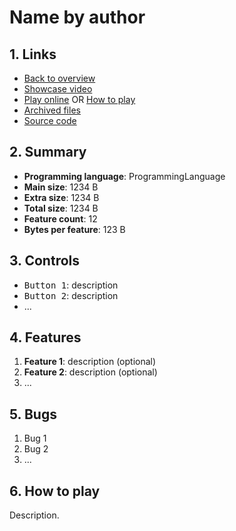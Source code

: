 # Name by author

## 1. Links

- [Back to overview](../README.md)
- [Showcase video](https://link.to/showcase.video)
- [Play online](https://nineteendo.github.io/tetris4karchive/path/to/game) OR [How to play](#6-how-to-play)
- [Archived files](archive)
- [Source code](https://link.to/source.code)

## 2. Summary

- **Programming language**: ProgrammingLanguage
- **Main size**: 1234 B
- **Extra size**: 1234 B
- **Total size**: 1234 B
- **Feature count**: 12
- **Bytes per feature**: 123 B

## 3. Controls

- <kbd>Button 1</kbd>: description
- <kbd>Button 2</kbd>: description
- ...

## 4. Features

1. **Feature 1**: description (optional)
2. **Feature 2**: description (optional)
3. ...

## 5. Bugs

1. Bug 1
2. Bug 2
3. ...

## 6. How to play

Description.